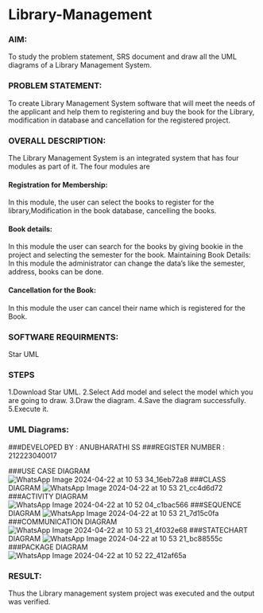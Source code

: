 # Library-Management
### AIM:
To study the problem statement, SRS document and draw all the UML diagrams of a Library Management System.
### PROBLEM STATEMENT:
To create Library Management System software that will meet the needs of the applicant
and help them to registering and buy the book for the Library, modification in database and
cancellation for the registered project.
### OVERALL DESCRIPTION:
The Library Management System is an integrated system that has four modules as part of
it. The four modules are
#### Registration for Membership:
In this module, the user can select the books to register for the library,Modification in the book
database, cancelling the books.
#### Book details:
In this module the user can search for the books by giving bookie in the project and selecting
the semester for the book.
Maintaining Book Details:
In this module the administrator can change the data’s like the semester, address, books can be
done.
#### Cancellation for the Book:
In this module the user can cancel their name which is registered for the Book.
### SOFTWARE REQUIRMENTS:
Star UML
### STEPS
1.Download Star UML.
2.Select Add model and select the model which you are going to draw.
3.Draw the diagram.
4.Save the diagram successfully.
5.Execute it.
### UML Diagrams:
###DEVELOPED BY : ANUBHARATHI SS
###REGISTER NUMBER : 212223040017

###USE CASE DIAGRAM
![WhatsApp Image 2024-04-22 at 10 53 34_16eb72a8](https://github.com/23012653/Library-Management/assets/150777517/2f31d24c-730b-4797-adda-a9b6442f1160)
###CLASS DIAGRAM
![WhatsApp Image 2024-04-22 at 10 53 21_cc4d6d72](https://github.com/23012653/Library-Management/assets/150777517/a97220cf-6921-4cdd-b487-1f80aa178c5e)
###ACTIVITY DIAGRAM
![WhatsApp Image 2024-04-22 at 10 52 04_c1bac566](https://github.com/23012653/Library-Management/assets/150777517/85c8d133-4aa0-4ca8-b06f-e9bf155ee8a2)
###SEQUENCE DIAGRAM
![WhatsApp Image 2024-04-22 at 10 53 21_7d15c0fa](https://github.com/23012653/Library-Management/assets/150777517/ed6f132f-89c6-4d3d-8797-729cfc8c79ba)
###COMMUNICATION DIAGRAM
![WhatsApp Image 2024-04-22 at 10 53 21_4f032e68](https://github.com/23012653/Library-Management/assets/150777517/d732fec4-6b6e-4c13-b7cb-06b0307b6512)
###STATECHART DIAGRAM
![WhatsApp Image 2024-04-22 at 10 53 21_bc88555c](https://github.com/23012653/Library-Management/assets/150777517/a7730543-e452-4d08-8673-de2a4c0c87f5)
###PACKAGE DIAGRAM
![WhatsApp Image 2024-04-22 at 10 52 22_412af65a](https://github.com/23012653/Library-Management/assets/150777517/aafd63b3-0901-4b4e-bed4-6dc58a0d1e1a)
### RESULT:
Thus the Library management system project was executed and the output was verified.
